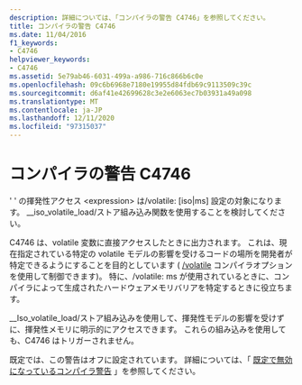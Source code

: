 ```yaml
---
description: 詳細については、「コンパイラの警告 C4746」を参照してください。
title: コンパイラの警告 C4746
ms.date: 11/04/2016
f1_keywords:
- C4746
helpviewer_keywords:
- C4746
ms.assetid: 5e79ab46-6031-499a-a986-716c866b6c0e
ms.openlocfilehash: 09c6b6968e7180e19955d84fdb69c9113509c39c
ms.sourcegitcommit: d6af41e42699628c3e2e6063ec7b03931a49a098
ms.translationtype: MT
ms.contentlocale: ja-JP
ms.lasthandoff: 12/11/2020
ms.locfileid: "97315037"
---
```

# <a name="compiler-warning-c4746"></a>コンパイラの警告 C4746

' ' の揮発性アクセス \<expression> は/volatile: [iso&#124;ms] 設定の対象になります。 __iso_volatile_load/ストア組み込み関数を使用することを検討してください。

C4746 は、volatile 変数に直接アクセスしたときに出力されます。 これは、現在指定されている特定の volatile モデルの影響を受けるコードの場所を開発者が特定できるようにすることを目的としています ( [/volatile](../../build/reference/volatile-volatile-keyword-interpretation.md) コンパイラオプションを使用して制御できます)。 特に、/volatile: ms が使用されているときに、コンパイラによって生成されたハードウェアメモリバリアを特定するときに役立ちます。

__Iso_volatile_load/ストア組み込みを使用して、揮発性モデルの影響を受けずに、揮発性メモリに明示的にアクセスできます。 これらの組み込みを使用しても、C4746 はトリガーされません。

既定では、この警告はオフに設定されています。 詳細については、「 [既定で無効になっているコンパイラ警告](../../preprocessor/compiler-warnings-that-are-off-by-default.md) 」を参照してください。
